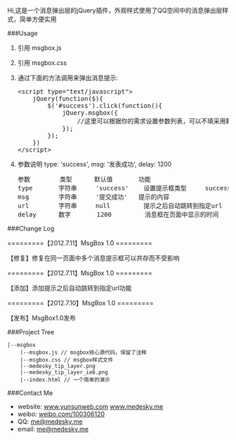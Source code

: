 Hi,这是一个消息弹出层的jQuery插件，外观样式使用了QQ空间中的消息弹出层样式，简单方便实用


###Usage

1.  引用 msgbox.js

2.  引用 msgbox.css

3.  通过下面的方法调用来弹出消息提示:

    <pre>
    &lt;script type="text/javascript"&gt;
        jQuery(function($){
            $('#success').click(function(){
                jQuery.msgbox({
                    //这里可以根据你的需求设置参数列表，可以不填采用默认效果
                });
            });
        })
    &lt;/script&gt;
    </pre>

4.  参数说明
        type: 'success',
        msg: '发表成功',
        delay: 1200
    <pre>
    参数        类型      默认值       功能                     备注
    type       字符串     'success'    设置提示框类型     success:成功 error:错误 warn:提示 clear:普通文本提示
    msg        字符串     '提交成功'   提示的内容    
    url        字符串     null         提示之后自动跳转到指定url    
    delay      数字       1200         消息框在页面中显示的时间     
    </pre>


###Change Log

=========【2012.7.11】MsgBox 1.0 =========

【修复】修复在同一页面中多个消息提示框可以共存而不受影响

=========【2012.7.11】MsgBox 1.0 =========

【添加】添加提示之后自动跳转到指定url功能

=========【2012.7.10】MsgBox 1.0 =========

【发布】MsgBox1.0发布


###Project Tree

    |--msgbox
        |--msgbox.js // msgbox核心源代码，保留了注释
        |--msgbox.css // msgbox样式文件
        |--medesky_tip_layer.png
        |--medesky_tip_layer_ie6.png
        |--index.html // 一个简单的演示


###Contact Me

* website: www.yunsunweb.com www.medesky.me
* weibo: <a href="http://weibo.com/100306120">weibo.com/100306120</a>
* QQ: me@medesky.me
* email: me@medesky.me
